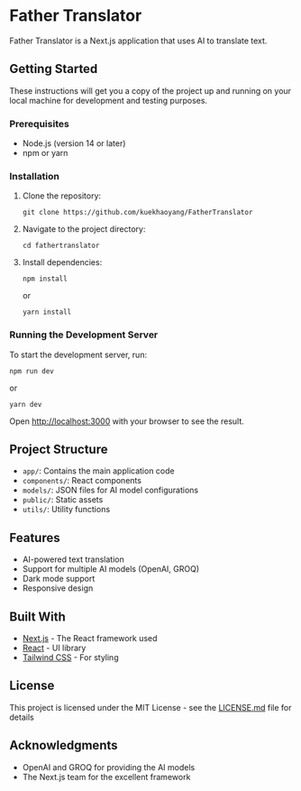 # Father Translator

Father Translator is a Next.js application that uses AI to translate text.

## Getting Started

These instructions will get you a copy of the project up and running on your local machine for development and testing purposes.

### Prerequisites

- Node.js (version 14 or later)
- npm or yarn

### Installation

1. Clone the repository:
   ```
   git clone https://github.com/kuekhaoyang/FatherTranslator
   ```

2. Navigate to the project directory:
   ```
   cd fathertranslator
   ```

3. Install dependencies:
   ```
   npm install
   ```
   or
   ```
   yarn install
   ```

### Running the Development Server

To start the development server, run:

```
npm run dev
```
or
```
yarn dev
```

Open [http://localhost:3000](http://localhost:3000) with your browser to see the result.

## Project Structure

- `app/`: Contains the main application code
- `components/`: React components
- `models/`: JSON files for AI model configurations
- `public/`: Static assets
- `utils/`: Utility functions

## Features

- AI-powered text translation
- Support for multiple AI models (OpenAI, GROQ)
- Dark mode support
- Responsive design

## Built With

- [Next.js](https://nextjs.org/) - The React framework used
- [React](https://reactjs.org/) - UI library
- [Tailwind CSS](https://tailwindcss.com/) - For styling

## License

This project is licensed under the MIT License - see the [LICENSE.md](LICENSE) file for details

## Acknowledgments

- OpenAI and GROQ for providing the AI models
- The Next.js team for the excellent framework
